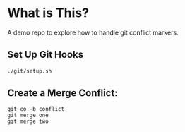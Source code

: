 # What is This?

A demo repo to explore how to handle git conflict markers.

## Set Up Git Hooks

```bash
./git/setup.sh
```

## Create a Merge Conflict:

```
git co -b conflict
git merge one
git merge two
```
